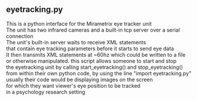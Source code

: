 ## eyetracking.py
This is a python interface for the Mirametrix eye tracker unit  
The unit has two infrared cameras and a built-in tcp server over a serial connection   
The unit's built-in server waits to receive XML statements   
that contain eye tracking parameters before it starts to send eye data   
It then transmits XML statements at ~60hz which could be written to a file   
or otherwise manipulated. this script allows someone to start and stop   
the eyetracking unit by calling start_eyetracking() and stop_eyetracking()   
from within their own python code, by using the line "import eyetracking.py"   
usually their code would be displaying images on the screen   
for which they want viewer's eye position to be tracked   
in a psychology research setting  
